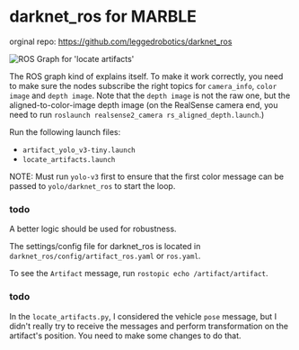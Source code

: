 # darknet_ros for MARBLE

orginal repo: https://github.com/leggedrobotics/darknet_ros

![ROS Graph for 'locate artifacts'](https://github.com/yangautumn/darknet_ros/blob/master/darknet_ros/doc/locate-artifacts_rosgraph.png)

The ROS graph kind of explains itself. To make it work correctly, you need to make sure the nodes subscribe the right topics for `camera_info`, `color image` and `depth image`. Note that the `depth image` is not the raw one, but the aligned-to-color-image depth image (on the RealSense camera end, you need to run `roslaunch realsense2_camera rs_aligned_depth.launch`.)

Run the following launch files:
 - `artifact_yolo_v3-tiny.launch`
 - `locate_artifacts.launch`

NOTE: Must run `yolo-v3` first to ensure that the first color message can be passed to `yolo/darknet_ros` to start the loop.
### todo
A better logic should be used for robustness.

The settings/config file for darknet_ros is located in `darknet_ros/config/artifact_ros.yaml` or `ros.yaml`.

To see the `Artifact` message, run `rostopic echo /artifact/artifact`.

### todo 
In the `locate_artifacts.py`, I considered the vehicle `pose` message, but I didn't really try to receive the messages and perform transformation on the artifact's position. You need to make some changes to do that.
